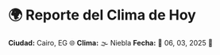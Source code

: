 # 🌍 Reporte del Clima de Hoy

**Ciudad:** Cairo, EG 🌐
**Clima:** 🌫️ Niebla
**Fecha:** 📅 06, 03, 2025 🚀

